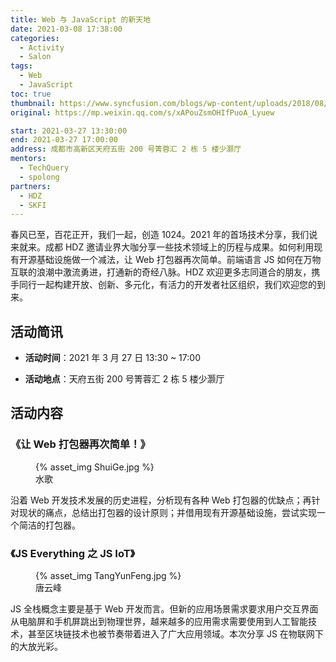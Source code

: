 ```yaml
---
title: Web 与 JavaScript 的新天地
date: 2021-03-08 17:38:00
categories:
  - Activity
  - Salon
tags:
  - Web
  - JavaScript
toc: true
thumbnail: https://www.syncfusion.com/blogs/wp-content/uploads/2018/08/Tile_DocumentEditor_Web01_1a0eae0d.png
original: https://mp.weixin.qq.com/s/xAPouZsmOHIfPuoA_Lyuew

start: 2021-03-27 13:30:00
end: 2021-03-27 17:00:00
address: 成都市高新区天府五街 200 号箐蓉汇 2 栋 5 楼少灏厅
mentors:
  - TechQuery
  - spolong
partners:
  - HDZ
  - SKFI
---
```


春风已至，百花正开，我们一起，创造 1024。2021 年的首场技术分享，我们说来就来。成都 HDZ 邀请业界大咖分享一些技术领域上的历程与成果。如何利用现有开源基础设施做一个减法，让 Web 打包器再次简单。前端语言 JS 如何在万物互联的浪潮中激流勇进，打通新的奇经八脉。HDZ 欢迎更多志同道合的朋友，携手同行一起构建开放、创新、多元化，有活力的开发者社区组织，我们欢迎您的到来。

<!-- more -->

## 活动简讯

- **活动时间**：2021 年 3 月 27 日 13:30 ~ 17:00

- **活动地点**：天府五街 200 号箐蓉汇 2 栋 5 楼少灏厅

## 活动内容

### 《让 Web 打包器再次简单！》

<figure>
{% asset_img ShuiGe.jpg %}
  <figcaption>水歌</figcaption>
</figure>

沿着 Web 开发技术发展的历史进程，分析现有各种 Web 打包器的优缺点；再针对现状的痛点，总结出打包器的设计原则；并借用现有开源基础设施，尝试实现一个简洁的打包器。

### 《JS Everything 之 JS IoT》

<figure>
{% asset_img TangYunFeng.jpg %}
  <figcaption>唐云峰</figcaption>
</figure>

JS 全栈概念主要是基于 Web 开发而言。但新的应用场景需求要求用户交互界面从电脑屏和手机屏跳出到物理世界，越来越多的应用需求需要使用到人工智能技术，甚至区块链技术也被节奏带着进入了广大应用领域。本次分享 JS 在物联网下的大放光彩。

[1]: https://fcc-cd.dev/
